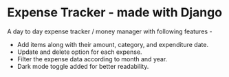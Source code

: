 # Expense Tracker - made with Django
A day to day expense tracker / money manager with following features - 

 - Add items along with their amount, category, and expenditure date.
 - Update and delete option for each expense.
 - Filter the expense data according to month and year.
 - Dark mode toggle added for better readability.

